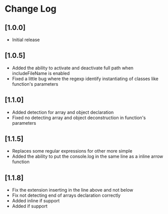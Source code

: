 # Change Log

## [1.0.0]

- Initial release

## [1.0.5]

- Added the ability to activate and deactivate full path when includeFileName is enabled
- Fixed a little bug where the regexp identify instantiating of classes like function's parameters

## [1.1.0]

- Added detection for array and object declaration
- Fixed no detecting array and object deconstruction in function's parameters

## [1.1.5]

- Replaces some regular expressions for other more simple
- Added the ability to put the console.log in the same line as a inline arrow function

## [1.1.8]

- Fix the extension inserting in the line above and not below
- Fix not detecting end of arrays declaration correctly
- Added inline if support
- Added if support
